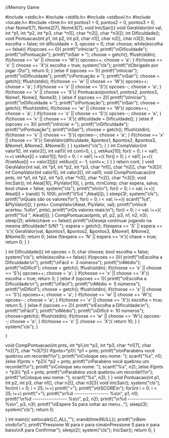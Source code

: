 //Memory Game


#include <stdio.h>
#include <stdlib.h>
#include <stdbool.h>
#include <locale.h>
#include <time.h>
int pontos1 = 0, pontos2 = 0, pontos3 = 0;
char Nome1[7], Nome2[7], Nome3[7];
void InicSair(){
    void GeraValor(int val, int *p1, int *p2, int *p3, char *n1[], char *n2[], char *n3[]);
    int Dificuldade();
    void Pontuacao(int p1, int p2, int p3, char n1[], char n2[], char n3[]);
    bool escolha = false;
    int dificuldade = 3, opcoes = 0;
    char choose;
    while(escolha == false){
        if(opcoes == 0){
        printf("\nIniciar");
        printf("\nDificuldade");
        printf("\nPontuação");
        printf("\nSair <-");
        choose = getch();
        fflush(stdin);
        if(choose == 'w' || choose == 'W'){
        opcoes++;
        choose = 'a';
        }
            if(choose == 'x' || choose == 'X'){
                escolha = true;
                system("cls");
                printf("\tObrigado por jogar :D\n");
                return 0;
        }
        }else if (opcoes == 1){
           printf("\nIniciar");
            printf("\nDificuldade");
            printf("\nPontuação <-");
            printf("\nSair");
            choose = getch();
            fflush(stdin);
         if(choose == 'w' || choose == 'W'){
        opcoes++;
        choose = 'a';
        }
          if(choose == 's' || choose == 'S'){
        opcoes--;
        choose = 'a';
        }
            if(choose == 'x' || choose == 'X'){
             Pontuacao(pontos1, pontos2, pontos3, Nome1, Nome2, Nome3);
            }
        }else if (opcoes == 2){
           printf("\nIniciar");
            printf("\nDificuldade <-");
            printf("\nPontuação");
            printf("\nSair");
            choose = getch();
            fflush(stdin);
         if(choose == 'w' || choose == 'W'){
        opcoes++;
        choose = 'a';
        }
          if(choose == 's' || choose == 'S'){
        opcoes--;
        choose = 'a';
        }
            if(choose == 'x' || choose == 'X'){
                dificuldade = Dificuldade();
            }
        }else if (opcoes == 3){
           printf("\nIniciar <-");
            printf("\nDificuldade");
            printf("\nPontuação");
            printf("\nSair");
            choose = getch();
            fflush(stdin);
          if(choose == 's' || choose == 'S'){
        opcoes--;
        choose = 'a';
        }
            if(choose == 'x' || choose == 'X'){
                GeraValor(dificuldade, &pontos1, &pontos2, &pontos3, &Nome1, &Nome2, &Nome3);
            }
        }
        system("cls");
    }
}
int CompValor(int valor1[], int valor2[], int val1){
    int cont=0, i, j, vetAux[10];
    for(i = 0; i < val1; i++)
        vetAux[i] = valor1[i];
    for(i = 0; i < val1; i++){
            for(j = 0; j < val1; j++){
        if(vetAux[i] == valor2[j]){
            vetAux[i] =- 1;
            cont++;
        }
        }
    }
    return cont;
}
void GeraValor(int val, int *p1, int *p2, int *p3, char *n1[], char *n2[], char *n3[]){
    int CompValor(int valor1[], int valor2[], int val1);
    void CompPontuacao(int pnts, int *p1, int *p2, int *p3, char *n1[], char *n2[], char *n3[]);
    void InicSair();
    int Aleat[10], PlyValor[10], i, pnts, rtrnComp;
    char espera, salva;
    bool chave = false;
    system("cls");
    printf("\n\n\n");
    for(i = 0; i < val; i++){
        Aleat[i] = (rand() % 100);
        printf("\t%d   ",Aleat[i]);
    }
    sleep(3);
    system("cls");
    printf("\nQuais são os valores?\n");
    for(i = 0; i < val; i++){
       scanf("%d", &PlyValor[i]);
    }
    pnts= CompValor(Aleat, PlyValor, val);
    printf("\nVocê acertou: %d\n", pnts);
    printf("\nOs valores reais:\n");
   for(i = 0; i < val; i++){
        printf("%d  ", Aleat[i]);
    }
    CompPontuacao(pnts, p1, p2, p3, n1, n2, n3);
    sleep(2);
        while(chave == false){
        printf("\nDeseja continuar jogando na mesma dificuldade? S/N? ");
    espera = getch();
    if(espera == 'S' || espera == 's'){
        GeraValor(val, &pontos1, &pontos2, &pontos3, &Nome1, &Nome2, &Nome3);
        return 0;
    }else if(espera == 'N' || espera == 'n'){
        chave = true;
        return 0;
    }
        }

}
int Dificuldade(){
    int opcoes = 0;
    char choose;
    bool escolha = false;
    system("cls");
    while(escolha == false){
        if(opcoes == 0){
        printf("\nEscolha a Dificuldade:\n");
        printf("\nFácil <-       3 números");
        printf("\nMédio");
        printf("\nDifícil");
        choose = getch();
         fflush(stdin);
        if(choose == 's' || choose == 'S'){
        opcoes++;
        choose = 'a';
        }
            if(choose == 'x' || choose == 'X'){
                escolha = true;
                return 3;
        }
        }else if (opcoes == 1){
            printf("\nEscolha a Dificuldade:\n");
           printf("\nFácil");
            printf("\nMédio <-      5 números");
            printf("\nDifícil");
            choose = getch();
            fflush(stdin);
         if(choose == 's' || choose == 'S'){
        opcoes++;
        choose = 'a';
        }
          if(choose == 'w' || choose == 'W'){
        opcoes--;
        choose = 'a';
        }
            if(choose == 'x' || choose == 'X'){
            escolha = true;
               return 5;
            }
        }else if (opcoes == 2){
            printf("\nEscolha a Dificuldade:\n");
           printf("\nFácil");
            printf("\nMédio");
            printf("\nDifícil <-    10 números");
            choose=getch();
            fflush(stdin);
          if(choose == 'w' || choose == 'W'){
        opcoes--;
        choose = 'a';
        }
            if(choose == 'x' || choose == 'X'){
                return 10;
            }
        }
        system("cls");
    }

    }
void CompPontuacao(int pnts, int *p1,int *p2, int *p3, char *n1[7], char *n2[7], char *n3[7]){
    if(pnts>*p1){
             *p1 = pnts;
            printf("\n\nParabéns você quebrou um recorde!!!\n");
        printf("\nColoque seu nome: ");
            scanf("%s", n1);
    }else if(pnts > *p2){
        *p2 = pnts;
        printf("\nParabéns você quebrou um recorde!!!\n");
        printf("\nColoque seu nome: ");
            scanf("%s", n2);
    }else if(pnts > *p3){
        *p3 = pnts;
        printf("\nParabéns você quebrou um recorde!!!\n");
        printf("\nColoque seu nome: ");
            scanf("%s", n3);
    }
}
void Pontuacao(int p1, int p2, int p3, char n1[], char n2[], char n3[]){
    void InicSair();
    system("cls");
    for(int i = 0; i < 25; i++)
        printf("=");
    printf("\n\tSCORE\n");
    for(int i = 0; i < 25; i++)
        printf("=");
        printf("\n%d ----------------- %s\n", p1, n1);
        printf("\n%d ----------------- %s\n", p2, n2);
        printf("\n%d ----------------- %s\n", p3, n3);
    printf("\nEspere 5s para voltar ao menu...");
    sleep(3);
    system("cls");
    return 0;

}
int main(){
    setlocale(LC_ALL,"");
    srand(time(NULL));
    printf("\nBem vindo!\n");
    printf("Pressione W para ir para cima\nPressione S para ir para baixo\nX para Confirmar");
    sleep(2);
    system("cls");
    InicSair();
return 0;
}
